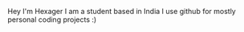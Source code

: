 Hey I'm Hexager
I am a student based in India
I use github for mostly personal coding projects :)
<!---
hexager/hexager is a ✨ special ✨ repository because its `README.md` (this file) appears on your GitHub profile.
You can click the Preview link to take a look at your changes.
--->
